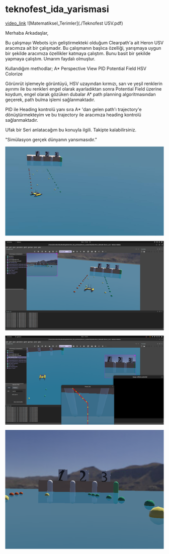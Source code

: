 # teknofest_ida_yarismasi

[video_link](https://youtu.be/VB5z4U7GiJE)
![Matematiksel_Terimler](./Teknofest USV.pdf)

Merhaba Arkadaşlar,

Bu çalışmayı Webots için geliştirmekteki olduğum Clearpath'a ait Heron USV aracımıza ait bir çalışmadır.
Bu çalışmanın başlıca özelliği, yarışmaya uygun bir şekilde aracımıza özellikler katmaya çalıştım.
Bunu basit bir şekilde yapmaya çalıştım.
Umarım faydalı olmuştur.


Kullandığım methodlar;
A* 
Perspective View
PID
Potential Field
HSV Colorize

Görünrüt işlemeyle görüntüyü, HSV uzayından kırmızı, sarı ve yeşil renklerin ayırımı ile bu renkleri engel olarak ayarladıktan sonra  Potential Field üzerine koydum, engel olarak gözüken dubalar A* path planning algoritmasından geçerek, path bulma işlemi sağlanmaktadır.

PID ile Heading kontrolü yanı sıra A* 'dan gelen path'ı trajectory'e dönüştürmekteyim ve bu trajectory ile aracımıza heading kontrolü sağlanmaktadır.

Ufak bir Seri anlatacağım bu konuyla ilgili. Takipte kalabilirsiniz.

"Simülasyon gerçek dünyanın yansımasıdır."

![teknofest_2024](./assets/teknofest_2024_1.jpg)

![ss1](./assets/screenshot1.png)


![ss2](./assets/screenshot2.png)

![perspective](./assets/perpective.png)
